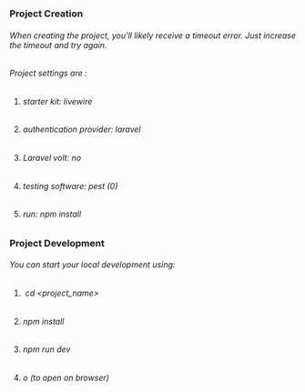 ### **Project Creation**

###### *When creating the project, you'll likely receive a timeout error. Just increase the timeout and try again.*

###### *Project settings are :*

1. ###### *starter kit:* livewire
2. ###### *authentication provider:*  laravel
3. ###### *Laravel volt:* no
4. ###### *testing software:* pest (0)
5. ###### *run:* npm install



### **Project Development**

###### *You can start your local development using:*

1. ###### &nbsp;cd <project\_name>
2. ###### npm install
3. ###### npm run dev
4. ###### o *(to open on browser)*
